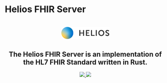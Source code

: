 # Helios FHIR Server

<h1 align="center">
    <img src="helios-logo.png" alt="Helios Logo" width="150">
</h1>
<h2 align="center">The Helios FHIR Server is an implementation of the HL7 FHIR Standard written in Rust.</h2>
<p align="center">
<a href="https://x.com/HeliosSoftware_">
<img src="https://img.shields.io/badge/twitter-black?logo=x"/>
</a>
<a href="https://www.linkedin.com/company/helios-software-inc./">
<img src="https://img.shields.io/badge/linkedin-blue?logo=linkedin"/>
</a>
</p>
